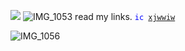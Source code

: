 ![](https://komarev.com/ghpvc/?username=appendice11&color=121f82&style=plastic)
![IMG_1053](https://github.com/user-attachments/assets/056e7ee7-3b25-48a1-9daf-975d8793a922)
read my links. <code style="color : blue">ic [xjwwiw](https://x.com/xjwwiw?s=21)</code>

![IMG_1056](https://github.com/user-attachments/assets/62e214b7-8960-476c-88bd-c89347650c7d)

